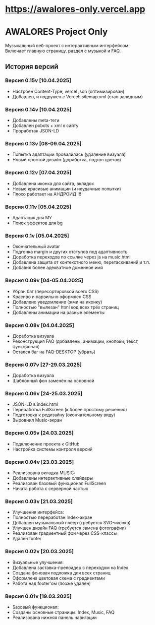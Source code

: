 # <https://awalores-only.vercel.app>

# AWALORES Project Only

Музыкальный веб-проект с интерактивным интерфейсом.  
Включает главную страницу, раздел с музыкой и FAQ.

## История версий
### Версия 0.15v [10.04.2025]

- Настроен Content-Type, vercel.json (оптимизирован)
- Добавлен, и подружен с Vercel: sitemap.xml (стал валидным)

### Версия 0.14v [10.04.2025]

- Добавлены meta-теги
- Добавлен pobots + xml к сайту
- Проработан JSON-LD

### Версия 0.13v [08-09.04.2025]

- Попытка адаптации провалилась (удаление визуала)
- Новый простой дизайн (доработка, подгон цветов)

### Версия 0.12v [07.04.2025]

- Добавлена иконка для сайта, вкладок
- Новые красивые анимации (и неудачные попытки)
- Плохо работает на АНДРОИД !!!

### Версия 0.11v [05.04.2025]

- Адаптация для МУ
- Поиск эффектов для bg

### Версия 0.1v [05.04.2025]

- Окончательный avatar
- Подгонка margin и других отступов под адаптивность
- Доработка переходов по ссылке через js на music.html
- Добавлена защита от контекстного меню, перетаскиваний и т.п.
- Добавил более адекватное доменное имя

### Версия 0.09v [04-05.04.2025]

- Убран баг (пересортировкой всего CSS)
- Красиво и парвильно оформлен CSS
- Добавлено уведомление (жми на иконку)
- Полностью "вылезан" html код всех трёх страниц
- Добавлены анимации на разные элементы

### Версия 0.08v [04.04.2025]

- Доработка визуала
- Реконструкция FAQ (добавлены: анимации, кнопоки, текст, функционал)
- Остался баг на FAQ-DESKTOP (убрать)

### Версия 0.07v [27-29.03.2025]

- Доработка визуала
- Шаблонный фон заменён на основной

### Версия 0.06v [24-25.03.2025]

- JSON-LD в index.html
- Переработка FullScreen (к более простому решению)
- Подготовка к редизайну (окончательному виду)
- Выровнил Music-экран

### Версия 0.05v [24.03.2025]

- Подключение проекта к GitHub
- Настройка системы контроля версий

### Версия 0.04v [23.03.2025]

- Реализована вкладка MUSIC:
- Добавлены интерактивные слайдеры
- Реализован базовый функционал FullScreen
- Начата работа с серверной частью

### Версия 0.03v [21.03.2025]

- Улучшения интерфейса:
- Полностью переработан Index-экран
- Добавлен музыкальный плеер (требуется SVG-иконка)
- Улучшен дизайн FAQ (требуется замена фотографии)
- Реализован градиентный фон через CSS-классы
- Удален footer

### Версия 0.02v [20.03.2025]

- Визуальные улучшения:
- Добавлена заставка-прелоадер с переходом на Index
- Создана фоновая подложка для всех страниц
- Оформлена цветовая схема с градиентами
- Работа над footer'ом (позже удален)

### Версия 0.01v [19.03.2025]

- Базовый функционал:
- Созданы основные страницы: Index, Music, FAQ
- Реализована нижняя панель навигации
